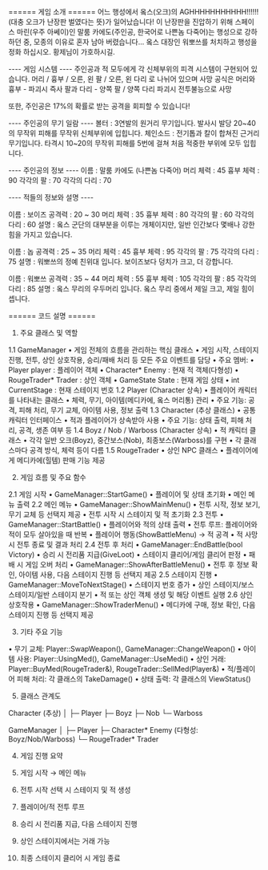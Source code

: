 
====== 게임 소개 ======
어느 행성에서 옼스(오크)의 AGHHHHHHHHHHH!!!!!!(대충 오크가 난장판 벌였다는 뜻)가 일어났습니다!
이 난장판을 진압하기 위해 스페이스 마린(우주 아쎄이)인 말룸 카에도(주인공, 한국어로 나쁜놈 다죽어)는
행성으로 강하 하던 중, 모종의 이유로 혼자 남아 버렸습니다...
옼스 대장인 워뽀쓰를 처치하고 행성을 정화 하십시오.
황제님이 가호하시길.

---- 게임 시스템 ----
주인공과 적 모두에게 각 신체부위의 피격 시스템이 구현되어 있습니다.
머리 / 흉부 / 오른, 왼 팔 / 오른, 왼 다리
로 나뉘어 있으며 사망 공식은
머리와 흉부 - 파괴시 즉사
팔과 다리 - 양쪽 팔 / 양쪽 다리 파괴시 전투불능으로 사망

또한, 주인공은 17%의 확률로 받는 공격을 회피할 수 있습니다!

---- 주인공의 무기 일람 ----
볼터 : 3연발의 원거리 무기입니다. 발사시 발당 20~40의 무작위 피해를 무작위 신체부위에 입힙니다.
체인소드 : 전기톱과 칼이 합쳐진 근거리 무기입니다. 타격시 10~20의 무작위 피해를 5번에 걸쳐 처음 적중한 부위에 모두 입힙니다.

---- 주인공의 정보 ----
이름 : 말룸 카에도 (나쁜놈 다죽어)
머리 체력 : 45
흉부 체력 : 90
각각의 팔 : 70
각각의 다리 : 70

---- 적들의 정보와 설명 ----

이름 : 보이즈
공격력 : 20 ~ 30
머리 체력 : 35
흉부 체력 : 80
각각의 팔 : 60
각각의 다리 : 60
설명 : 옼스 군단의 대부분을 이루는 개체이지만, 일반 인간보다 몇배나 강한 힘을 가지고 있습니다.

이름 : 놉
공격력 : 25 ~ 35
머리 체력 : 45
흉부 체력 : 95
각각의 팔 : 75
각각의 다리 : 75
설명 : 워뽀쓰의 정예 친위대 입니다. 보이즈보다 덩치가 크고, 더 강합니다.

이름 : 워뽀쓰
공격력 : 35 ~ 44
머리 체력 : 55
흉부 체력 : 105
각각의 팔 : 85
각각의 다리 : 85
설명 : 옼스 무리의 우두머리 입니다. 옼스 무리 중에서 제일 크고, 제일 힘이 셉니다.

====== 코드 설명 ======
1. 주요 클래스 및 역할

1.1 GameManager
  •	게임 전체의 흐름을 관리하는 핵심 클래스
  •	게임 시작, 스테이지 진행, 전투, 상인 상호작용, 승리/패배 처리 등 모든 주요 이벤트를 담당
  •	주요 멤버:
      •	Player player : 플레이어 객체
      •	Character* Enemy : 현재 적 객체(다형성)
      •	RougeTrader* Trader : 상인 객체
      •	GameState State : 현재 게임 상태
      •	int CurrentStage : 현재 스테이지 번호
1.2 Player (Character 상속)
  •	플레이어 캐릭터를 나타내는 클래스
  •	체력, 무기, 아이템(메디카에, 옼스 머리통) 관리
  •	주요 기능: 공격, 피해 처리, 무기 교체, 아이템 사용, 정보 출력
1.3 Character (추상 클래스)
  •	공통 캐릭터 인터페이스
  •	적과 플레이어가 상속받아 사용
  •	주요 기능: 상태 출력, 피해 처리, 공격, 생존 여부 등
1.4 Boyz / Nob / Warboss (Character 상속)
  •	적 캐릭터 클래스
  •	각각 일반 오크(Boyz), 중간보스(Nob), 최종보스(Warboss)를 구현
  •	각 클래스마다 공격 방식, 체력 등이 다름
1.5 RougeTrader
  •	상인 NPC 클래스
  •	플레이어에게 메디카에(힐템) 판매 기능 제공

2. 게임 흐름 및 주요 함수

2.1 게임 시작
  •	GameManager::StartGame()
      •	플레이어 및 상태 초기화
      •	메인 메뉴 출력
2.2 메인 메뉴
  •	GameManager::ShowMainMenu()
      •	전투 시작, 정보 보기, 무기 교체 등 선택지 제공
      •	전투 시작 시 스테이지 및 적 초기화
2.3 전투
  •	GameManager::StartBattle()
      •	플레이어와 적의 상태 출력
      •	전투 루프: 플레이어와 적이 모두 살아있을 때 반복
      •	플레이어 행동(ShowBattleMenu) → 적 공격
      •	적 사망 시 전투 종료 및 결과 처리
2.4 전투 후 처리
  •	GameManager::EndBattle(bool Victory)
      •	승리 시 전리품 지급(GiveLoot)
      •	스테이지 클리어/게임 클리어 판정
      •	패배 시 게임 오버 처리
  •	GameManager::ShowAfterBattleMenu()
      •	전투 후 정보 확인, 아이템 사용, 다음 스테이지 진행 등 선택지 제공
2.5 스테이지 진행
  •	GameManager::MoveToNextStage()
      •	스테이지 번호 증가
      •	상인 스테이지/보스 스테이지/일반 스테이지 분기
      •	적 또는 상인 객체 생성 및 해당 이벤트 실행
2.6 상인 상호작용
  •	GameManager::ShowTraderMenu()
      •	메디카에 구매, 정보 확인, 다음 스테이지 진행 등 선택지 제공

3. 기타 주요 기능

  •	무기 교체: Player::SwapWeapon(), GameManager::ChangeWeapon()
  •	아이템 사용: Player::UsingMed(), GameManager::UseMedi()
  •	상인 거래: Player::BuyMed(RougeTrader&), RougeTrader::SellMed(Player&)
  •	적/플레이어 피해 처리: 각 클래스의 TakeDamage()
  •	상태 출력: 각 클래스의 ViewStatus()

5. 클래스 관계도

  Character (추상)
  │
  ├─ Player
  ├─ Boyz
  ├─ Nob
  └─ Warboss
  
  GameManager
  │
  ├─ Player
  ├─ Character* Enemy (다형성: Boyz/Nob/Warboss)
  └─ RougeTrader* Trader

4. 게임 진행 요약

  1.	게임 시작 → 메인 메뉴
  2.	전투 시작 선택 시 스테이지 및 적 생성
  3.	플레이어/적 전투 루프
  4.	승리 시 전리품 지급, 다음 스테이지 진행
  5.	상인 스테이지에서는 거래 가능
  6.	최종 스테이지 클리어 시 게임 종료
